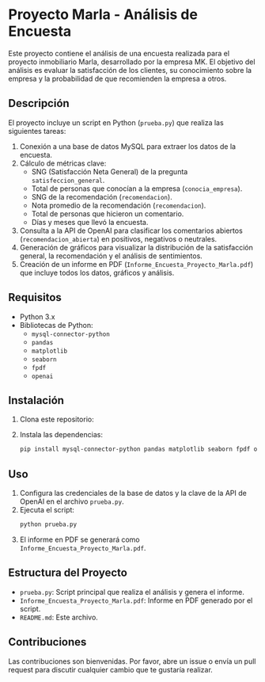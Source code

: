 

# Proyecto Marla - Análisis de Encuesta

Este proyecto contiene el análisis de una encuesta realizada para el proyecto inmobiliario Marla, desarrollado por la empresa MK. El objetivo del análisis es evaluar la satisfacción de los clientes, su conocimiento sobre la empresa y la probabilidad de que recomienden la empresa a otros.

## Descripción

El proyecto incluye un script en Python (`prueba.py`) que realiza las siguientes tareas:

1. Conexión a una base de datos MySQL para extraer los datos de la encuesta.
2. Cálculo de métricas clave:
   - SNG (Satisfacción Neta General) de la pregunta `satisfeccion_general`.
   - Total de personas que conocían a la empresa (`conocia_empresa`).
   - SNG de la recomendación (`recomendacion`).
   - Nota promedio de la recomendación (`recomendacion`).
   - Total de personas que hicieron un comentario.
   - Días y meses que llevó la encuesta.
3. Consulta a la API de OpenAI para clasificar los comentarios abiertos (`recomendacion_abierta`) en positivos, negativos o neutrales.
4. Generación de gráficos para visualizar la distribución de la satisfacción general, la recomendación y el análisis de sentimientos.
5. Creación de un informe en PDF (`Informe_Encuesta_Proyecto_Marla.pdf`) que incluye todos los datos, gráficos y análisis.

## Requisitos

- Python 3.x
- Bibliotecas de Python:
  - `mysql-connector-python`
  - `pandas`
  - `matplotlib`
  - `seaborn`
  - `fpdf`
  - `openai`

## Instalación

1. Clona este repositorio:

2. Instala las dependencias:
   ```bash
   pip install mysql-connector-python pandas matplotlib seaborn fpdf openai
   ```

## Uso

1. Configura las credenciales de la base de datos y la clave de la API de OpenAI en el archivo `prueba.py`.
2. Ejecuta el script:
   ```bash
   python prueba.py
   ```
3. El informe en PDF se generará como `Informe_Encuesta_Proyecto_Marla.pdf`.

## Estructura del Proyecto

- `prueba.py`: Script principal que realiza el análisis y genera el informe.
- `Informe_Encuesta_Proyecto_Marla.pdf`: Informe en PDF generado por el script.
- `README.md`: Este archivo.

## Contribuciones

Las contribuciones son bienvenidas. Por favor, abre un issue o envía un pull request para discutir cualquier cambio que te gustaría realizar.


